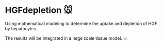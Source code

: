 # HGFdepletion :mouse:

Using mathematical modeling to determine the uptake and depletion of HGF by hepatocytes.

The results will be integrated in a large scale tissue model. :chart_with_upwards_trend:
